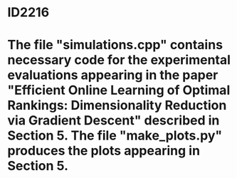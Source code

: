 # ID2216

# The file "simulations.cpp" contains necessary code for the experimental evaluations appearing in the paper "Efficient Online Learning of Optimal Rankings: Dimensionality Reduction via Gradient Descent" described in Section 5. The file "make_plots.py" produces the plots appearing in Section 5.
